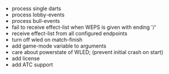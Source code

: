 - process single darts
- process lobby-events
- process bull-events
- fail to receive effect-list when WEPS is given with ending '/'
- receive effect-list from all configured endpoints
- turn off wled on match-finish
- add game-mode variable to arguments
- care about powerstate of WLED; (prevent initial crash on start)
- add license
- add ATC support